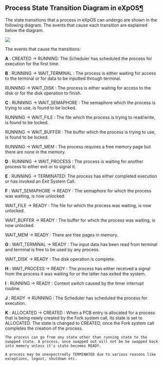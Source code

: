 ## Process State Transition Diagram in eXpOS[¶](https://exposnitc.github.io/expos-docs/os-design/state-diag/#process-state-transition-diagram-in-expos "Permanent link")

The state transitions that a process in eXpOS can undergo are shown in the following diagram. The events that cause each transition are explained below the diagram.

![](https://exposnitc.github.io/expos-docs/assets/img/state_trans.png)

The events that cause the transitions:

**A** : CREATED -> RUNNING: The Scheduler has scheduled the process for execution for the first time.

**B** : RUNNING -> WAIT_TERMINAL : The process is either waiting for access to the terminal or for data to be inputted through terminal.

RUNNING -> WAIT_DISK : The process is either waiting for access to the disk or for the disk operation to finish.

**C** : RUNNING -> WAIT_SEMAPHORE : The semaphore which the process is trying to use, is found to be locked.

RUNNING -> WAIT_FILE : The file which the process is trying to read/write, is found to be locked.

RUNNING -> WAIT_BUFFER : The buffer which the process is trying to use, is found to be locked.

RUNNING -> WAIT_MEM : The process requires a free memory page but there are none in the memory.

**D** : RUNNING -> WAIT_PROCESS : The process is waiting for another process to either exit or to signal it.

**E** : RUNNING -> TERMINATED: The process has either completed execution or has invoked an Exit System Call.

**F** : WAIT_SEMAPHORE -> READY : The semaphore for which the process was waiting, is now unlocked.

WAIT_FILE -> READY : The file for which the process was waiting, is now unlocked.

WAIT_BUFFER -> READY : The buffer for which the process was waiting, is now unlocked.

WAIT_MEM -> READY : There are free pages in memory.

**G** : WAIT_TERMINAL -> READY : The input data has been read from terminal and terminal is free to be used by any process.

WAIT_DISK -> READY : The disk operation is complete.

**H** : WAIT_PROCESS -> READY : The process has either received a signal from the process it was waiting for or the latter has exited the system.

**I** : RUNNING -> READY : Context switch caused by the timer interrupt routine. 

**J** : READY -> RUNNING : The Scheduler has scheduled the process for execution.

**K** : ALLOCATED -> CREATED : When a PCB entry is allocated for a process that is being newly created by the Fork system call, its state is set to ALLOCATED. The state is changed to CREATED, once the Fork system call completes the creation of the process.

```ad-note
The process can go from any state other than running state to the swapped state. A process, once swapped out will not be be swapped back into memory unless it's state becomes READY.
```

```ad-note
A process may be unexpectredly TERMINATED due to various reasons like exceptions, logout, shutdown etc.
```

